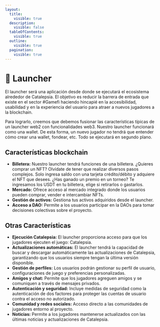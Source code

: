 ```yaml
---
layout:
  title:
    visible: true
  description:
    visible: false
  tableOfContents:
    visible: true
  outline:
    visible: true
  pagination:
    visible: true
---
```


# 🚀 Launcher

El launcher será una aplicación desde donde se ejecutará el ecosistema alrededor de Catalepsia. El objetivo es reducir la barrera de entrada que existe en el sector #Gamefi haciendo hincapié en la accesibilidad, usabilidad y en la experiencia del usuario para atraer a nuevos jugadores a la blockchain.

Para lograrlo, creemos que debemos fusionar las características típicas de un launcher web2 con funcionalidades web3. Nuestro launcher funcionará como una wallet. De esta forma, un nuevo jugador no tendrá que entender cómo crear una wallet, fondear, etc. Todo se ejecutará en segundo plano.

## **Características blockchain**

* **Billetera:** Nuestro launcher tendrá funciones de una billetera. ¿Quieres comprar un NFT? Olvídate de tener que realizar diversos pasos complejos. Solo ingresa saldo con una tarjeta crédito/débito y adquiere el NFT que desees. ¿Has ganado un premio en un torneo? Te ingresamos los USDT en tu billetera, elige si retirarlos o gastarlos.
* **Mercado:** Ofrece acceso al mercado integrado donde los usuarios pueden comprar, vender e intercambiar NFTs.
* **Gestión de activos:** Gestiona tus activos adquiridos desde el launcher.
* **Acceso a DAO:** Permite a los usuarios participar en la DAOs para tomar decisiones colectivas sobre el proyecto.

## **Otras Características**

* **Ejecución Catalepsia:** El launcher proporciona acceso para que los jugadores ejecuten el juego: Catalepsia.
* **Actualizaciones automáticas:** El launcher tendrá la capacidad de buscar y descargar automáticamente las actualizaciones de Catalepsia, garantizando que los usuarios siempre tengan la última versión disponible.
* **Gestión de perfiles:** Los usuarios podrán gestionar su perfil de usuario, configuraciones de juego y preferencias personalizadas.
* **Amigos y chat:** Permite que los jugadores agreguen amigos y se comuniquen a través de mensajes privados.
* **Autenticación y seguridad:** Incluye medidas de seguridad como la autenticación de dos factores para proteger las cuentas de usuario contra el acceso no autorizado.
* **Comunidad y redes sociales:** Acceso directo a las comunidades de jugadores entorno al proyecto.
* **Noticias:** Permite a los jugadores mantenerse actualizados con las últimas noticias y actualizaciones de Catalepsia.
